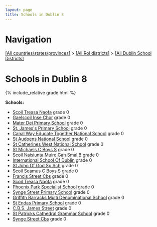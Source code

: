 ```yaml
---
layout: page
title: Schools in Dublin 8
---
```

# Navigation

[[All countries/states/provinces]](../../..) > [[All RoI districts]](../..) > [[All Dublin School Districts]](..)

# Schools in Dublin 8

{% include_relative grade.html %}

**Schools:**

- [Scoil Treasa Naofa](Scoil_Treasa_Naofa.md) grade 0
- [Gaelscoil Inse Chor](Gaelscoil_Inse_Chor.md) grade 0
- [Mater Dei Primary School](Mater_Dei_Primary_School.md) grade 0
- [St. James's Primary School](St._James's_Primary_School.md) grade 0
- [Canal Way Educate Together National School](Canal_Way_Educate_Together_National_School.md) grade 0
- [St Audoens National School](St_Audoens_National_School.md) grade 0
- [St Catherines West National School](St_Catherines_West_National_School.md) grade 0
- [St Michaels C Boys S](St_Michaels_C_Boys_S.md) grade 0
- [Scoil Naisiunta Muire Gan Smal B](Scoil_Naisiunta_Muire_Gan_Smal_B.md) grade 0
- [International School Of Dublin](International_School_Of_Dublin.md) grade 0
- [St John Of God Sp Sch](St_John_Of_God_Sp_Sch.md) grade 0
- [Scoil Seamus C Boys S](Scoil_Seamus_C_Boys_S.md) grade 0
- [Francis Street Cbs](Francis_Street_Cbs.md) grade 0
- [Scoil Treasa Naofa](Scoil_Treasa_Naofa.md) grade 0
- [Phoenix Park Specialist School](Phoenix_Park_Specialist_School.md) grade 0
- [Synge Street Primary School](Synge_Street_Primary_School.md) grade 0
- [Griffith Barracks Multi Denominational School](Griffith_Barracks_Multi_Denominational_School.md) grade 0
- [St Endas Primary School](St_Endas_Primary_School.md) grade 0
- [C.B.S. James Street](C.B.S._James_Street.md) grade 0
- [St Patricks Cathedral Grammar School](St_Patricks_Cathedral_Grammar_School.md) grade 0
- [Synge Street Cbs](Synge_Street_Cbs.md) grade 0
